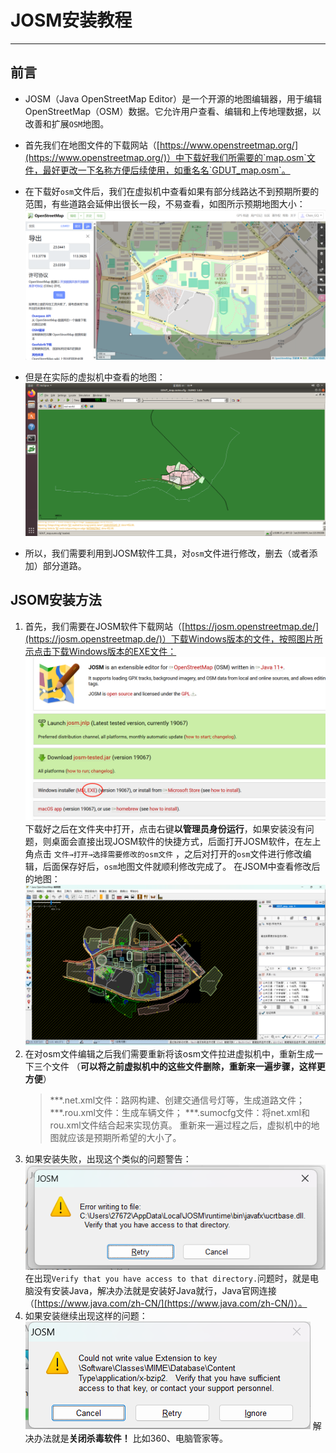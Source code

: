 # JOSM安装教程
***
## 前言
* JOSM（Java OpenStreetMap Editor）是一个开源的地图编辑器，用于编辑OpenStreetMap（OSM）数据。它允许用户查看、编辑和上传地理数据，以改善和扩展`OSM`地图。

* 首先我们在地图文件的下载网站（[https://www.openstreetmap.org/](https://www.openstreetmap.org/)）中下载好我们所需要的`map.osm`文件，最好更改一下名称方便后续使用，如重名名`GDUT_map.osm`。

+ 在下载好`osm`文件后，我们在虚拟机中查看如果有部分线路达不到预期所要的范围，有些道路会延伸出很长一段，不易查看，如图所示预期地图大小：
![alt GDUT地图](https://github.com/ChenCily/-/blob/main/Image/%E6%9C%9F%E6%9C%9B%E9%81%93%E8%B7%AF%E5%A4%A7%E5%B0%8F.png?raw=true)

+ 但是在实际的虚拟机中查看的地图：
![alt 需要修改的地图](https://github.com/ChenCily/-/blob/main/Image/%E5%A4%9A%E7%BA%BF%E8%B7%AF.png?raw=true)

+ 所以，我们需要利用到JOSM软件工具，对`osm`文件进行修改，删去（或者添加）部分道路。

## JSOM安装方法
1. 首先，我们需要在JOSM软件下载网站（[https://josm.openstreetmap.de/](https://josm.openstreetmap.de/)）下载Windows版本的文件，按照图片所示点击下载Windows版本的EXE文件：
![alt 下载地址](https://github.com/ChenCily/-/blob/main/Image/%E4%B8%8B%E8%BD%BD%E7%BD%91%E5%9D%80.png?raw=true)
下载好之后在文件夹中打开，点击右键**以管理员身份运行**，如果安装没有问题，则桌面会直接出现JOSM软件的快捷方式，后面打开JOSM软件，在左上角点击 `文件→打开→选择需要修改的osm文件` ，之后对打开的`osm`文件进行修改编辑，后面保存好后，`osm`地图文件就顺利修改完成了。
在JSOM中查看修改后的地图：
![alt 修改后的地图](https://github.com/ChenCily/-/blob/main/Image/%E4%BF%AE%E6%94%B9%E5%90%8E%E7%9A%84%E5%9C%B0%E5%9B%BE.png?raw=true)
2. 在对osm文件编辑之后我们需要重新将该osm文件拉进虚拟机中，重新生成一下三个文件
（**可以将之前虚拟机中的这些文件删除，重新来一遍步骤，这样更方便**）
    >***.net.xml文件：路网构建、创建交通信号灯等，生成道路文件；
    >***.rou.xml文件：生成车辆文件；
    >***.sumocfg文件：将net.xml和rou.xml文件结合起来实现仿真。
重新来一遍过程之后，虚拟机中的地图就应该是预期所希望的大小了。
3. 如果安装失败，出现这个类似的问题警告：
![alt 安装Java](https://github.com/ChenCily/-/blob/main/Image/%E5%AE%89%E8%A3%85Java.png?raw=true)
在出现`Verify that you have access to that directory.`问题时，就是电脑没有安装Java，解决办法就是安装好Java就行，Java官网连接（[https://www.java.com/zh-CN/](https://www.java.com/zh-CN/)）。
4. 如果安装继续出现这样的问题：
![alt 关闭杀毒软件](https://github.com/ChenCily/-/blob/main/Image/%E5%85%B3%E6%9D%80%E6%AF%92%E8%BD%AF%E4%BB%B6.png?raw=true)
解决办法就是**关闭杀毒软件！** 比如360、电脑管家等。
